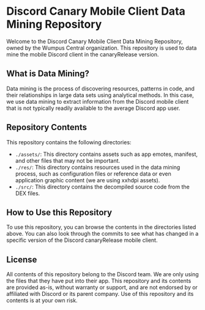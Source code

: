 # Discord Canary Mobile Client Data Mining Repository

Welcome to the Discord Canary Mobile Client Data Mining Repository, owned by the Wumpus Central organization. This repository is used to data mine the mobile Discord client in the canaryRelease version.

## What is Data Mining?

Data mining is the process of discovering resources, patterns in code, and their relationships in large data sets using analytical methods. In this case, we use data mining to extract information from the Discord mobile client that is not typically readily available to the average Discord app user.

## Repository Contents

This repository contains the following directories:

- `./assets/`: This directory contains assets such as app emotes, manifest, and other files that may not be important.
- `./res/`: This directory contains resources used in the data mining process, such as configuration files or reference data or even application graphic content (we are using xxhdpi assets).
- `./src/`: This directory contains the decompiled source code from the DEX files.

## How to Use this Repository

To use this repository, you can browse the contents in the directories listed above. You can also look through the commits to see what has changed in a specific version of the Discord canaryRelease mobile client.

## License

All contents of this repository belong to the Discord team. We are only using the files that they have put into their app. This repository and its contents are provided as-is, without warranty or support, and are not endorsed by or affiliated with Discord or its parent company. Use of this repository and its contents is at your own risk.

